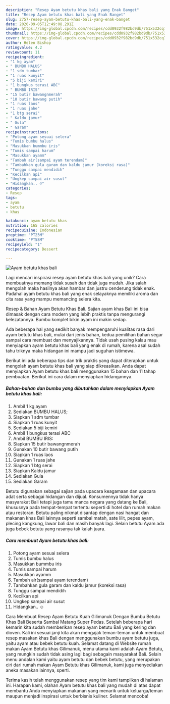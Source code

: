 ```yaml
---
description: "Resep Ayam betutu khas bali yang Enak Banget"
title: "Resep Ayam betutu khas bali yang Enak Banget"
slug: 2757-resep-ayam-betutu-khas-bali-yang-enak-banget
date: 2020-09-05T12:49:08.291Z
image: https://img-global.cpcdn.com/recipes/cdd0932f982bd9db/751x532cq70/ayam-betutu-khas-bali-foto-resep-utama.jpg
thumbnail: https://img-global.cpcdn.com/recipes/cdd0932f982bd9db/751x532cq70/ayam-betutu-khas-bali-foto-resep-utama.jpg
cover: https://img-global.cpcdn.com/recipes/cdd0932f982bd9db/751x532cq70/ayam-betutu-khas-bali-foto-resep-utama.jpg
author: Helen Bishop
ratingvalue: 4.2
reviewcount: 11
recipeingredient:
- "1 kg ayam"
- " BUMBU HALUS"
- "1 sdm tumbar"
- "1 ruas kunyit"
- "5 biji kemiri"
- "1 bungkus terasi ABC"
- " BUMBU IRIS"
- "15 butir bawangnmerah"
- "10 butir bawang putih"
- "1 ruas laos"
- "1 ruas jahe"
- "1 btg serai"
- " Kaldu jamur"
- " Gula"
- " Garam"
recipeinstructions:
- "Potong ayam sesuai selera"
- "Tumis bumbu halus"
- "Masukkan bummbu iris"
- "Tumis sampai harum"
- "Masukkan ayamm"
- "Tambah air(sampai ayam terendam)"
- "Tambahkan gula garam dan kaldu jamur (koreksi rasa)"
- "Tunggu sampai mendidih"
- "Kecilkan api"
- "Ungkep sampai air susut"
- "Hidangkan.. ☺"
categories:
- Resep
tags:
- ayam
- betutu
- khas

katakunci: ayam betutu khas 
nutrition: 165 calories
recipecuisine: Indonesian
preptime: "PT23M"
cooktime: "PT58M"
recipeyield: "1"
recipecategory: Dessert

---
```



![Ayam betutu khas bali](https://img-global.cpcdn.com/recipes/cdd0932f982bd9db/751x532cq70/ayam-betutu-khas-bali-foto-resep-utama.jpg)

Lagi mencari inspirasi resep ayam betutu khas bali yang unik? Cara membuatnya memang tidak susah dan tidak juga mudah. Jika salah mengolah maka hasilnya akan hambar dan justru cenderung tidak enak. Padahal ayam betutu khas bali yang enak selayaknya memiliki aroma dan cita rasa yang mampu memancing selera kita.

Resep &amp; Bahan Ayam Betutu Khas Bali. Sajian ayam khas Bali ini bisa dimasak dengan cara modern yang lebih praktis tanpa mengurangi kelezatannya. Bumbu komplet bikin ayam ini makin sedap.

Ada beberapa hal yang sedikit banyak mempengaruhi kualitas rasa dari ayam betutu khas bali, mulai dari jenis bahan, kedua pemilihan bahan segar sampai cara membuat dan menyajikannya. Tidak usah pusing kalau mau menyiapkan ayam betutu khas bali yang enak di rumah, karena asal sudah tahu triknya maka hidangan ini mampu jadi suguhan istimewa.


Berikut ini ada beberapa tips dan trik praktis yang dapat diterapkan untuk mengolah ayam betutu khas bali yang siap dikreasikan. Anda dapat menyiapkan Ayam betutu khas bali menggunakan 15 bahan dan 11 tahap pembuatan. Berikut ini cara dalam menyiapkan hidangannya.

<!--inarticleads1-->

##### Bahan-bahan dan bumbu yang dibutuhkan dalam menyiapkan Ayam betutu khas bali:

1. Ambil 1 kg ayam
1. Sediakan  BUMBU HALUS;
1. Siapkan 1 sdm tumbar
1. Siapkan 1 ruas kunyit
1. Sediakan 5 biji kemiri
1. Ambil 1 bungkus terasi ABC
1. Ambil  BUMBU IRIS:
1. Siapkan 15 butir bawangnmerah
1. Gunakan 10 butir bawang putih
1. Siapkan 1 ruas laos
1. Gunakan 1 ruas jahe
1. Siapkan 1 btg serai
1. Siapkan  Kaldu jamur
1. Sediakan  Gula
1. Sediakan  Garam


Betutu digunakan sebagai sajian pada upacara keagamaan dan upacara adat serta sebagai hidangan dan dijual. Konsumennya tidak hanya masyarakat Bali tetapi juga tamu manca negara yang datang ke Bali, khususnya pada tempat-tempat tertentu seperti di hotel dan rumah makan atau restoran. Betutu paling nikmat disantap dengan nasi hangat dan makanan khas Bali lainnya seperti sambal matah, sate lilit, pepes ayam, plecing kangkung, lawar bali dan masih banyak lagi. Selain betutu Ayam ada juga bebek betutu yang rasanya tak kalah juara. 

<!--inarticleads2-->

##### Cara membuat Ayam betutu khas bali:

1. Potong ayam sesuai selera
1. Tumis bumbu halus
1. Masukkan bummbu iris
1. Tumis sampai harum
1. Masukkan ayamm
1. Tambah air(sampai ayam terendam)
1. Tambahkan gula garam dan kaldu jamur (koreksi rasa)
1. Tunggu sampai mendidih
1. Kecilkan api
1. Ungkep sampai air susut
1. Hidangkan.. ☺


Cara Membuat Resep Ayam Betutu Kuah Gilimanuk Dengan Bumbu Betutu Khas Bali Beserta Sambal Matang Super Pedas. Setelah beberapa hari kemarin kita sudah memberikan resep ayam betutu Bali yang kering dan dioven. Kali ini sesuai janji kita akan mengajak teman-teman untuk membuat resep masakan khas Bali dengan menggunakan bumbu ayam betutu juga, yaitu ayam atau bebek betutu kuah. Selamat datang di Website rumah makan Ayam Betutu khas Gilimanuk, menu utama kami adalah Ayam Betutu, yang mungkin sudah tidak asing lagi bagi sebagain masyarakat Bali. Selain menu andalan kami yaitu ayam betutu dan bebek betutu, yang merupakan ciri dari rumah makan Ayam Betutu khas Gilimanuk, kami juga menyediakan aneka masakan lainnya, sperti. 

Terima kasih telah menggunakan resep yang tim kami tampilkan di halaman ini. Harapan kami, olahan Ayam betutu khas bali yang mudah di atas dapat membantu Anda menyiapkan makanan yang menarik untuk keluarga/teman maupun menjadi inspirasi untuk berbisnis kuliner. Selamat mencoba!
